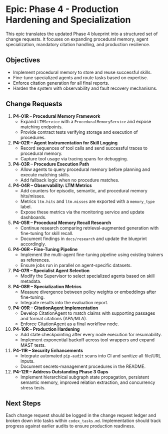 # Epic: Phase 4 - Production Hardening and Specialization

This epic translates the updated Phase 4 blueprint into a structured set of change requests. It focuses on expanding procedural memory, agent specialization, mandatory citation handling, and production resilience.

## Objectives
- Implement procedural memory to store and reuse successful skills.
- Fine-tune specialized agents and route tasks based on expertise.
- Enforce citation generation for all final reports.
- Harden the system with observability and fault recovery mechanisms.

## Change Requests

1. **P4-01R – Procedural Memory Framework**
   - Expand `LTMService` with a `ProceduralMemoryService` and expose matching endpoints.
   - Provide contract tests verifying storage and execution of procedures.
2. **P4-02R – Agent Instrumentation for Skill Logging**
   - Record sequences of tool calls and send successful traces to procedural memory.
   - Capture tool usage via tracing spans for debugging.
3. **P4-03R – Procedure Execution Path**
   - Allow agents to query procedural memory before planning and execute matching skills.
   - Add fallback logic when no procedure matches.
4. **P4-04R – Observability: LTM Metrics**
   - Add counters for episodic, semantic, and procedural memory hits/misses.
   - Metrics `ltm.hits` and `ltm.misses` are exported with a `memory_type` label.
   - Expose these metrics via the monitoring service and update dashboards.
5. **P4-05R – Procedural Memory Recall Research**
   - Continue research comparing retrieval-augmented generation with fine-tuning for skill recall.
   - Document findings in `docs/research` and update the blueprint accordingly.
6. **P4-06R – Fine-Tuning Pipeline**
   - Implement the multi-agent fine-tuning pipeline using existing trainers as references.
   - Ensure jobs run in parallel on agent-specific datasets.
7. **P4-07R – Specialist Agent Selection**
   - Modify the Supervisor to select specialized agents based on skill metadata.
8. **P4-08R – Specialization Metrics**
   - Measure divergence between policy weights or embeddings after fine-tuning.
   - Integrate results into the evaluation report.
9. **P4-09R – CitationAgent Implementation**
   - Develop CitationAgent to match claims with supporting passages and format citations (APA/MLA).
   - Enforce CitationAgent as a final workflow node.
10. **P4-10R – Production Hardening**
    - Add state checkpointing after every node execution for resumability.
    - Implement exponential backoff across tool wrappers and expand MAST tests.
11. **P4-11R – Security Enhancements**
    - Integrate automated `pip-audit` scans into CI and sanitize all file/URL inputs.
    - Document secrets-management procedures in the README.
12. **P4-12R – Address Outstanding Phase 3 Gaps**
    - Implement hierarchical subgraph state propagation, persistent semantic memory, improved relation extraction, and concurrency stress tests.

## Next Steps
Each change request should be logged in the change request ledger and broken down into tasks within `codex_tasks.md`. Implementation should track progress against earlier audits to ensure production readiness.
